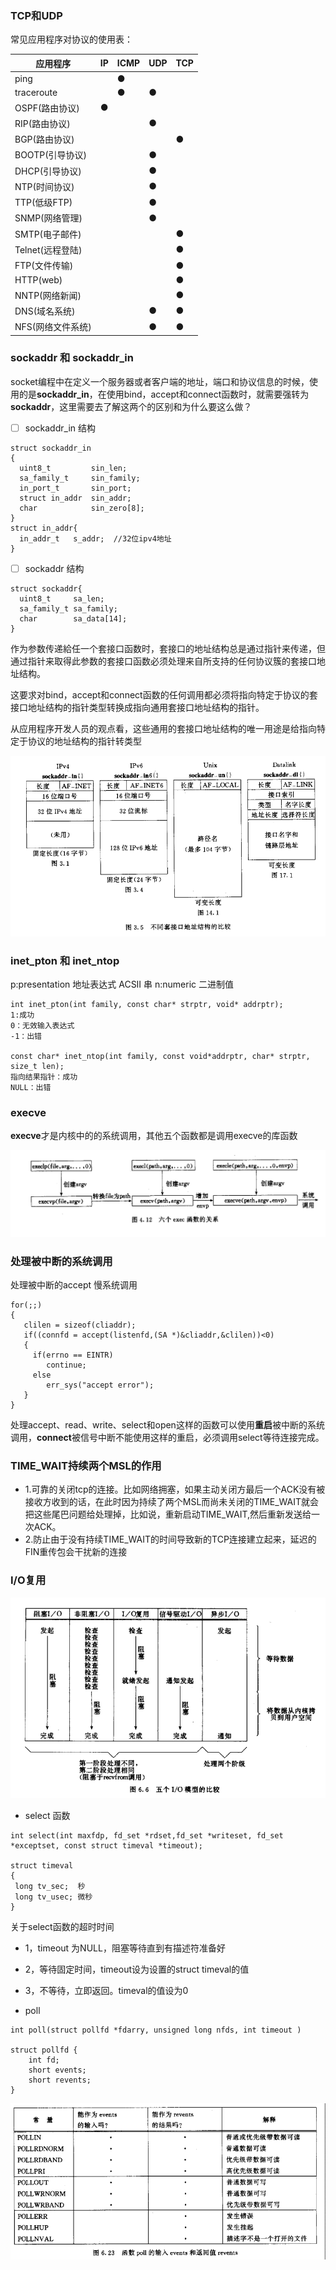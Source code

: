 ### TCP和UDP

常见应用程序对协议的使用表：

|应用程序|IP|ICMP|UDP|TCP|
|-|-|-|-|-|
|ping||●|||
|traceroute||●|●||
|OSPF(路由协议)|●||||
|RIP(路由协议)|||●||
|BGP(路由协议)||||●|
|BOOTP(引导协议)|||●||
|DHCP(引导协议)|||●||
|NTP(时间协议)|||●||
|TTP(低级FTP)|||●||
|SNMP(网络管理)|||●||
|SMTP(电子邮件)||||●|
|Telnet(远程登陆)||||●|
|FTP(文件传输)||||●|
|HTTP(web)||||●|
|NNTP(网络新闻)||||●|
|DNS(域名系统)|||●|●|
|NFS(网络文件系统)|||●|●|


### sockaddr 和 sockaddr_in
socket编程中在定义一个服务器或者客户端的地址，端口和协议信息的时候，使用的是**sockaddr_in**，在使用bind，accept和connect函数时，就需要强转为**sockaddr**，这里需要去了解这两个的区别和为什么要这么做？

- [ ] sockaddr_in 结构
```
struct sockaddr_in
{
  uint8_t         sin_len;
  sa_family_t     sin_family;
  in_port_t       sin_port;
  struct in_addr  sin_addr;
  char            sin_zero[8];
}
struct in_addr{
  in_addr_t   s_addr;  //32位ipv4地址
}
```
- [ ] sockaddr 结构
```
struct sockaddr{
  uint8_t     sa_len;
  sa_family_t sa_family;
  char        sa_data[14];
}
```
作为参数传递給任一个套接口函数时，套接口的地址结构总是通过指针来传递，但通过指针来取得此参数的套接口函数必须处理来自所支持的任何协议簇的套接口地址结构。

这要求对bind，accept和connect函数的任何调用都必须将指向特定于协议的套接口地址结构的指针类型转换成指向通用套接口地址结构的指针。

从应用程序开发人员的观点看，这些通用的套接口地址结构的唯一用途是给指向特定于协议的地址结构的指针转类型

<img src="https://github.com/ShireHong/Doraemon/blob/master/UNP/source/%E5%9C%B0%E5%9D%80%E7%BB%93%E6%9E%84.png"  
    alt="图片加载失败时，显示这段字"/>

### inet_pton 和 inet_ntop

p:presentation 地址表达式 ACSII 串
n:numeric 二进制值

```
int inet_pton(int family, const char* strptr, void* addrptr);
1:成功
0：无效输入表达式
-1：出错

const char* inet_ntop(int family, const void*addrptr, char* strptr, size_t len);
指向结果指针：成功
NULL：出错
```
### execve
**execve**才是内核中的的系统调用，其他五个函数都是调用execve的库函数

<img src="https://github.com/ShireHong/Doraemon/blob/master/UNP/source/execve.png"  
    alt="图片加载失败时，显示这段字"/>
### 处理被中断的系统调用
处理被中断的accept
慢系统调用
```
for(;;)
{
   clilen = sizeof(cliaddr);
   if((connfd = accept(listenfd,(SA *)&cliaddr,&clilen))<0)
   {
     if(errno == EINTR)
        continue;
     else
        err_sys("accept error");
   }
}
```
处理accept、read、write、select和open这样的函数可以使用**重启**被中断的系统调用，**connect**被信号中断不能使用这样的重启，必须调用select等待连接完成。

### TIME_WAIT持续两个MSL的作用
- 1.可靠的关闭tcp的连接。比如网络拥塞，如果主动关闭方最后一个ACK没有被接收方收到的话，在此时因为持续了两个MSL而尚未关闭的TIME_WAIT就会把这些尾巴问题给处理掉，比如说，重新启动TIME_WAIT,然后重新发送给一次ACK。
- 2.防止由于没有持续TIME_WAIT的时间导致新的TCP连接建立起来，延迟的FIN重传包会干扰新的连接

### I/O复用

<img src="https://github.com/ShireHong/Doraemon/blob/master/UNP/source/五个IO模型比较.png"  
    alt="图片加载失败时，显示这段字"/>
 
 - select 函数
 ```
 int select(int maxfdp, fd_set *rdset,fd_set *writeset, fd_set *exceptset, const struct timeval *timeout);
 
struct timeval
{
  long tv_sec;  秒
  long tv_usec; 微秒
}
 ```
 关于select函数的超时时间
 - 1，timeout 为NULL，阻塞等待直到有描述符准备好
 - 2，等待固定时间，timeout设为设置的struct timeval的值
 - 3，不等待，立即返回。timeval的值设为0

- poll
```
int poll(struct pollfd *fdarry, unsigned long nfds, int timeout )

struct pollfd {
    int fd;
    short events;
    short revents;
}
```
<img src="https://github.com/ShireHong/Doraemon/blob/master/UNP/source/poll_events.png"  
    alt="图片加载失败时，显示这段字"/>

